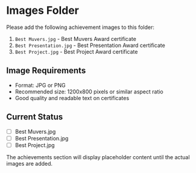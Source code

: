 # Images Folder

Please add the following achievement images to this folder:

1. `Best Muvers.jpg` - Best Muvers Award certificate
2. `Best Presentation.jpg` - Best Presentation Award certificate  
3. `Best Project.jpg` - Best Project Award certificate

## Image Requirements
- Format: JPG or PNG
- Recommended size: 1200x800 pixels or similar aspect ratio
- Good quality and readable text on certificates

## Current Status
- [ ] Best Muvers.jpg
- [ ] Best Presentation.jpg
- [ ] Best Project.jpg

The achievements section will display placeholder content until the actual images are added.
